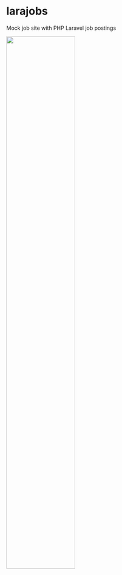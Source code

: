 # larajobs
Mock job site with PHP Laravel job postings 

<img src="larajobs.png" width="60%" height="60%"/>

